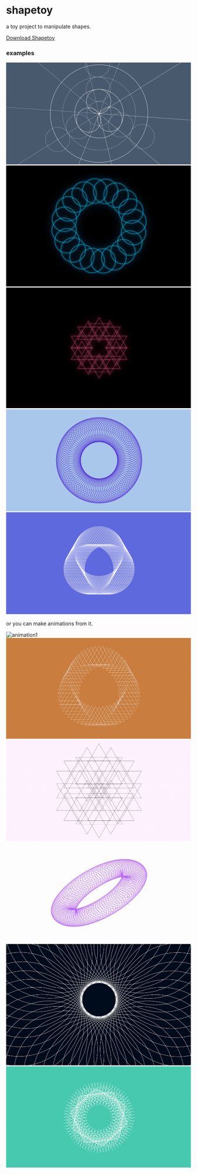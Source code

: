 # shapetoy
a toy project to manipulate shapes.

[Download Shapetoy](https://github.com/INCHMAN1900/shapetoy/releases)

### examples

![screenshot1](https://github.com/INCHMAN1900/shapetoy/blob/main/shapebox-screenshot-e4d4b82a-136a-4a4e-a02f-39270d6abccf.png)
![screenshot2](https://github.com/INCHMAN1900/shapetoy/blob/main/shapebox-screenshot-68814d98-c98a-4828-86ce-feac38940ef5.png)
![screenshot3](https://github.com/INCHMAN1900/shapetoy/blob/main/shapebox-screenshot-ef658a2d-fd27-43d6-a1a6-aec34411f539.png)
![screenshot4](https://github.com/INCHMAN1900/shapetoy/blob/main/shapebox-screenshot-ab28708b-3a39-4a0a-b40f-dccb860b11c2.png)
![screenshot5](https://github.com/INCHMAN1900/shapetoy/blob/main/shapebox-screenshot-faba0fbe-d4e3-4ee3-9045-80f122bbd758.png)

or you can make animations from it.

![animation1](https://github.com/INCHMAN1900/shapetoy/blob/main/glowing-circles.gif)
![animation2](https://github.com/INCHMAN1900/shapetoy/blob/main/triangle-animation.gif)
![animation3](https://github.com/INCHMAN1900/shapetoy/blob/main/hexagram-animation.gif)
![animation4](https://github.com/INCHMAN1900/shapetoy/blob/main/circle-animation.gif)
![animation5](https://github.com/INCHMAN1900/shapetoy/blob/main/circle-animation-2.gif)
![animation6](https://github.com/INCHMAN1900/shapetoy/blob/main/hexagram-animation-2.gif)


